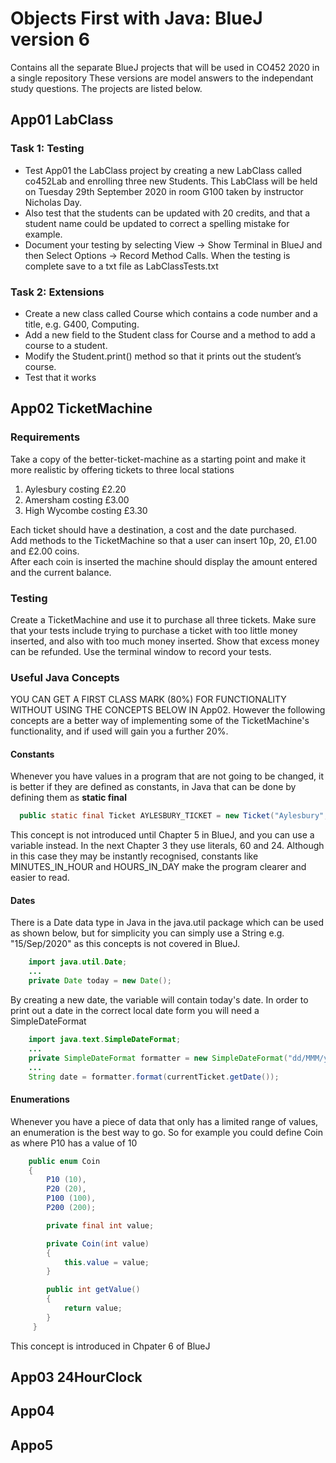 # Objects First with Java: BlueJ version 6
Contains all the separate BlueJ projects that will be used in CO452 2020 in a single repository
These versions are model answers to the independant study questions.  The projects are listed below.
## App01 LabClass
### Task 1: Testing
* Test App01 the LabClass project by creating a new LabClass called co452Lab and enrolling three new Students.  This LabClass will be held on Tuesday 29th September 2020 in room G100 taken by instructor Nicholas Day.
* Also test that the students can be updated with 20 credits,  and that a student name could be updated to correct a spelling mistake for example. 
* Document your testing by selecting View ->  Show Terminal in BlueJ and then Select Options -> Record Method Calls.  When the testing is complete save to a txt file as LabClassTests.txt
### Task 2: Extensions
* Create a new class called Course which contains a code number and a title, e.g. G400, Computing.
* Add a new field to the Student class for Course and a method to add a course to a student.
* Modify the Student.print() method so that it prints out the student’s course.
* Test that it works
## App02 TicketMachine
### Requirements
Take a copy of the better-ticket-machine as a starting point and make it more realistic by offering tickets to three local stations
1. Aylesbury costing £2.20
2. Amersham costing £3.00
3. High Wycombe costing £3.30</br>

Each ticket should have a destination, a cost and the date purchased.  
Add methods to the TicketMachine so that a user can insert 10p, 20, £1.00 and £2.00 coins.  
After each coin is inserted the machine should display the amount entered and the current balance.
### Testing
Create a TicketMachine and use it to purchase all three tickets.  Make sure that your tests include trying to purchase a ticket with too little money inserted, and also with too much money inserted.  Show that excess money can be refunded.  Use the terminal window to record your tests.
### Useful Java Concepts
YOU CAN GET A FIRST CLASS MARK (80%) FOR FUNCTIONALITY WITHOUT USING THE CONCEPTS BELOW IN App02.  However the following concepts are a better way of implementing some of the TicketMachine's functionality, and if used will gain you a further 20%.
#### Constants
Whenever you have values in a program that are not going to be changed, it is better if they are defined as constants, in Java that can be done by defining them as **static final**
~~~java
  public static final Ticket AYLESBURY_TICKET = new Ticket("Aylesbury", 200);
~~~
This concept is not introduced until Chapter 5 in BlueJ, and you can use a variable instead.  In the next Chapter 3 they use literals, 60 and 24.  Although in this case they may be instantly recognised, constants like MINUTES_IN_HOUR and HOURS_IN_DAY make the program clearer and easier to read.
#### Dates
There is a Date data type in Java in the java.util package which can be used as shown below, but for simplicity you can simply use a String e.g. "15/Sep/2020" as this concepts is not covered in BlueJ.
~~~java
    import java.util.Date;
    ...
    private Date today = new Date();
~~~
By creating a new date, the variable will contain today's date.
In order to print out a date in the correct local date form you will need a SimpleDateFormat
~~~java
    import java.text.SimpleDateFormat;
    ...
    private SimpleDateFormat formatter = new SimpleDateFormat("dd/MMM/yyyy");
    ...
    String date = formatter.format(currentTicket.getDate());
~~~
#### Enumerations
Whenever you have a piece of data that only has a limited range of values, an enumeration is the best way to go.  So for example you could define Coin as where P10 has a value of 10
~~~java
    public enum Coin
    {
        P10 (10),
        P20 (20),
        P100 (100),
        P200 (200);

        private final int value;

        private Coin(int value)
        {
            this.value = value;
        }

        public int getValue()
        {
            return value;
        }
     }
~~~
This concept is introduced in Chpater 6 of BlueJ
## App03 24HourClock
## App04
## Appo5

